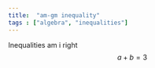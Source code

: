 ```yaml
---
title:  "am-gm inequality"
tags : ["algebra", "inequalities"]
---
```


Inequalities am i right
$$a+b=3$$